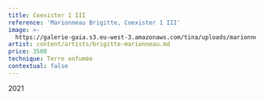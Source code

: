 ```yaml
---
title: Coexister 1 III
reference: 'Marionneau Brigitte, Coexister 1 III'
image: >-
  https://galerie-gaia.s3.eu-west-3.amazonaws.com/tina/uploads/marionneau-brigitte/marionneau-Coexister-1-III-2021-h29x19x9cm.jpg
artist: content/artists/brigitte-marionneau.md
price: 3500
technique: Terre enfumée
contextual: false
---
```


2021
